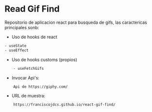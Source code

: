 # Read Gif Find

Repositorio de aplicacion react para busqueda de gifs, las caractericas principales sonb:

- Uso de hooks de react
```txt
- useState
- useEffect
```    
- Uso de hooks customs (propios)
```txt
    - useFetchGifs
```

- Invocar Api's:
```txt
    Api de https://giphy.com/
```


- URL de muestra:
```txt
    https://franciscojdcs.github.io/react-gif-find/
```
